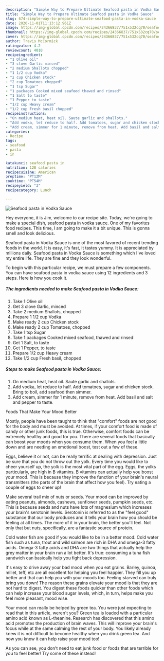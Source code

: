 ```yaml
---
description: "Simple Way to Prepare Ultimate Seafood pasta in Vodka Sauce"
title: "Simple Way to Prepare Ultimate Seafood pasta in Vodka Sauce"
slug: 674-simple-way-to-prepare-ultimate-seafood-pasta-in-vodka-sauce
date: 2020-11-01T11:13:12.961Z
image: https://img-global.cpcdn.com/recipes/24366837/751x532cq70/seafood-pasta-in-vodka-sauce-recipe-main-photo.jpg
thumbnail: https://img-global.cpcdn.com/recipes/24366837/751x532cq70/seafood-pasta-in-vodka-sauce-recipe-main-photo.jpg
cover: https://img-global.cpcdn.com/recipes/24366837/751x532cq70/seafood-pasta-in-vodka-sauce-recipe-main-photo.jpg
author: Travis McCormick
ratingvalue: 4.2
reviewcount: 4010
recipeingredient:
- "1 Olive oil"
- "3 clove Garlic minced"
- "2 medium Shallots chopped"
- "1 1/2 cup Vodka"
- "2 cup Chicken stock"
- "2 cup Tomatoes chopped"
- "1 tsp Sugar"
- "1 packages Cooked mixed seafood thawed and rinsed"
- "1 Salt to taste"
- "1 Pepper to taste"
- "1/2 cup Heavy cream"
- "1/2 cup Fresh basil chopped"
recipeinstructions:
- "On medium heat, heat oil. Saute garlic and shallots."
- "Add vodka, let reduce to half. Add tomatoes, sugar and chicken stock. Bring to boil, add seafood then simmer."
- "Add cream, simmer for 1 minute, remove from heat. Add basil and salt and pepper to taste."
categories:
- Recipe
tags:
- seafood
- pasta
- in

katakunci: seafood pasta in 
nutrition: 128 calories
recipecuisine: American
preptime: "PT12M"
cooktime: "PT54M"
recipeyield: "3"
recipecategory: Lunch

---
```



![Seafood pasta in Vodka Sauce](https://img-global.cpcdn.com/recipes/24366837/751x532cq70/seafood-pasta-in-vodka-sauce-recipe-main-photo.jpg)

Hey everyone, it is Jim, welcome to our recipe site. Today, we're going to make a special dish, seafood pasta in vodka sauce. One of my favorites food recipes. This time, I am going to make it a bit unique. This is gonna smell and look delicious.

Seafood pasta in Vodka Sauce is one of the most favored of recent trending foods in the world. It is easy, it's fast, it tastes yummy. It is appreciated by millions daily. Seafood pasta in Vodka Sauce is something which I've loved my entire life. They are fine and they look wonderful.




To begin with this particular recipe, we must prepare a few components. You can have seafood pasta in vodka sauce using 12 ingredients and 3 steps. Here is how you cook it.

<!--inarticleads1-->

##### The ingredients needed to make Seafood pasta in Vodka Sauce:

1. Take 1 Olive oil
1. Get 3 clove Garlic, minced
1. Take 2 medium Shallots, chopped
1. Prepare 1 1/2 cup Vodka
1. Make ready 2 cup Chicken stock
1. Make ready 2 cup Tomatoes, chopped
1. Take 1 tsp Sugar
1. Take 1 packages Cooked mixed seafood, thawed and rinsed
1. Get 1 Salt, to taste
1. Get 1 Pepper, to taste
1. Prepare 1/2 cup Heavy cream
1. Take 1/2 cup Fresh basil, chopped




<!--inarticleads2-->

##### Steps to make Seafood pasta in Vodka Sauce:

1. On medium heat, heat oil. Saute garlic and shallots.
1. Add vodka, let reduce to half. Add tomatoes, sugar and chicken stock. Bring to boil, add seafood then simmer.
1. Add cream, simmer for 1 minute, remove from heat. Add basil and salt and pepper to taste.




Foods That Make Your Mood Better


Mostly, people have been taught to think that "comfort" foods are not good for the body and must be avoided. At times, if your comfort food is made of candy or other junk foods, this is true. Otherwise, comfort foods can be extremely healthy and good for you. There are several foods that basically can boost your moods when you consume them. When you feel a little down and are needing an emotional boost, test out a few of these.

Eggs, believe it or not, can be really terrific at dealing with depression. Just be sure that you do not throw out the yolk. Every time you would like to cheer yourself up, the yolk is the most vital part of the egg. Eggs, the yolks particularly, are high in B vitamins. B vitamins can actually help you boost your mood. This is because they improve the function of your brain's neural transmitters (the parts of the brain that affect how you feel). Try eating a couple of eggs to cheer up!

Make several trail mix of nuts or seeds. Your mood can be improved by eating peanuts, almonds, cashews, sunflower seeds, pumpkin seeds, etc. This is because seeds and nuts have lots of magnesium which increases your brain's serotonin levels. Serotonin is referred to as the "feel good" substance that our body produces and it tells your brain how you should be feeling at all times. The more of it in your brain, the better you'll feel. Not only that but nuts, specifically, are a fantastic source of protein.

Cold water fish are good if you would like to be in a better mood. Cold water fish such as tuna, trout and wild salmon are rich in DHA and omega-3 fatty acids. Omega-3 fatty acids and DHA are two things that actually help the grey matter in your brain run a lot better. It's true: consuming a tuna fish sandwich can basically help you fight back depression. 

It's easy to drive away your bad mood when you eat grains. Barley, quinoa, millet, teff, etc are all excellent for helping you feel happier. They fill you up better and that can help you with your moods too. Feeling starved can truly bring you down! The reason these grains elevate your mood is that they are not hard to digest. You digest these foods quicker than other foods which can help increase your blood sugar levels, which, in turn, helps make you feel more pleasant, mood wise.

Your mood can really be helped by green tea. You were just expecting to read that in this article, weren't you? Green tea is loaded with a particular amino acid known as L-theanine. Research has discovered that this amino acid promotes the production of brain waves. This will improve your brain's focus while at the same calming the rest of your body. You likely already knew it is not difficult to become healthy when you drink green tea. And now you know it can help raise your mood too!

As you can see, you don't need to eat junk food or foods that are terrible for you to feel better! Try some of these instead!


